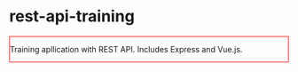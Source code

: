 # rest-api-training

<div style="border: 1px solid red">
<p>Training apllication with REST API. Includes Express and Vue.js. </p>
</div>
